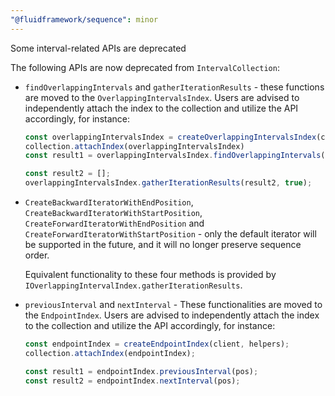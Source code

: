 ```yaml
---
"@fluidframework/sequence": minor
---
```


Some interval-related APIs are deprecated

The following APIs are now deprecated from `IntervalCollection`:

- `findOverlappingIntervals` and `gatherIterationResults` - these functions are moved to
  the `OverlappingIntervalsIndex`. Users are advised to independently attach the index to the collection and utilize the
  API accordingly, for instance:

  ```typescript
  const overlappingIntervalsIndex = createOverlappingIntervalsIndex(client, helpers);
  collection.attachIndex(overlappingIntervalsIndex)
  const result1 = overlappingIntervalsIndex.findOverlappingIntervals(start, end);

  const result2 = [];
  overlappingIntervalsIndex.gatherIterationResults(result2, true);
  ```

- `CreateBackwardIteratorWithEndPosition`, `CreateBackwardIteratorWithStartPosition`,
  `CreateForwardIteratorWithEndPosition` and `CreateForwardIteratorWithStartPosition` - only the default iterator will be
  supported in the future, and it will no longer preserve sequence order.

  Equivalent functionality to these four methods is provided by `IOverlappingIntervalIndex.gatherIterationResults`.

- `previousInterval` and `nextInterval` - These functionalities are moved to the `EndpointIndex`. Users are advised to
  independently attach the index to the collection and utilize the API accordingly, for instance:

  ```typescript
  const endpointIndex = createEndpointIndex(client, helpers);
  collection.attachIndex(endpointIndex);

  const result1 = endpointIndex.previousInterval(pos);
  const result2 = endpointIndex.nextInterval(pos);
  ```
